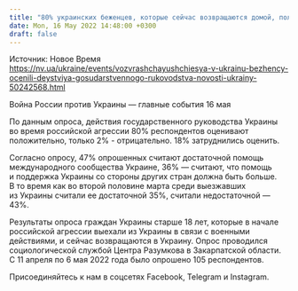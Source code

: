 ```yaml
---
title: "80% украинских беженцев, которые сейчас возвращаются домой, положительно оценивают действия государственного руководства — опрос"
date: Mon, 16 May 2022 14:48:00 +0300
draft: false
---
```

Источник: Новое Время https://nv.ua/ukraine/events/vozvrashchayushchiesya-v-ukrainu-bezhency-ocenili-deystviya-gosudarstvennogo-rukovodstva-novosti-ukrainy-50242568.html


Война России против Украины — главные события 16 мая

По данным опроса, действия государственного руководства Украины во время российской агрессии 80% респондентов оценивают положительно, только 2% - отрицательно. 18% затруднились оценить.

Согласно опросу, 47% опрошенных считают достаточной помощь международного сообщества Украине, 36% — считают, что помощь и поддержка Украины со стороны других стран должна быть больше. В то время как во второй половине марта среди выезжавших из Украины считали ее достаточной 35%, считали недостаточной — 43%.

Результаты опроса граждан Украины старше 18 лет, которые в начале российской агрессии выехали из Украины в связи с военными действиями, и сейчас возвращаются в Украину. Опрос проводился социологической службой Центра Разумкова в Закарпатской области. С 11 апреля по 6 мая 2022 года было опрошено 105 респондентов.

Присоединяйтесь к нам в соцсетях Facebook, Telegram и Instagram.
